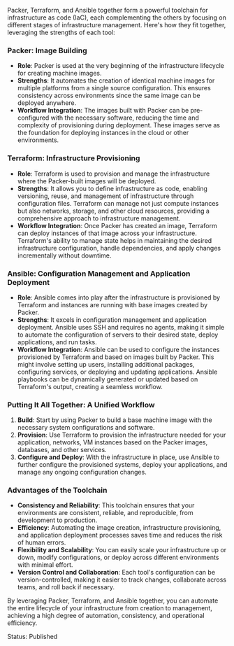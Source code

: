 Packer, Terraform, and Ansible together form a powerful toolchain for infrastructure as code (IaC), each complementing the others by focusing on different stages of infrastructure management. Here's how they fit together, leveraging the strengths of each tool:

### Packer: Image Building
- **Role**: Packer is used at the very beginning of the infrastructure lifecycle for creating machine images.
- **Strengths**: It automates the creation of identical machine images for multiple platforms from a single source configuration. This ensures consistency across environments since the same image can be deployed anywhere. 
- **Workflow Integration**: The images built with Packer can be pre-configured with the necessary software, reducing the time and complexity of provisioning during deployment. These images serve as the foundation for deploying instances in the cloud or other environments.

### Terraform: Infrastructure Provisioning
- **Role**: Terraform is used to provision and manage the infrastructure where the Packer-built images will be deployed.
- **Strengths**: It allows you to define infrastructure as code, enabling versioning, reuse, and management of infrastructure through configuration files. Terraform can manage not just compute instances but also networks, storage, and other cloud resources, providing a comprehensive approach to infrastructure management.
- **Workflow Integration**: Once Packer has created an image, Terraform can deploy instances of that image across your infrastructure. Terraform's ability to manage state helps in maintaining the desired infrastructure configuration, handle dependencies, and apply changes incrementally without downtime.

### Ansible: Configuration Management and Application Deployment
- **Role**: Ansible comes into play after the infrastructure is provisioned by Terraform and instances are running with base images created by Packer.
- **Strengths**: It excels in configuration management and application deployment. Ansible uses SSH and requires no agents, making it simple to automate the configuration of servers to their desired state, deploy applications, and run tasks.
- **Workflow Integration**: Ansible can be used to configure the instances provisioned by Terraform and based on images built by Packer. This might involve setting up users, installing additional packages, configuring services, or deploying and updating applications. Ansible playbooks can be dynamically generated or updated based on Terraform's output, creating a seamless workflow.

### Putting It All Together: A Unified Workflow

1. **Build**: Start by using Packer to build a base machine image with the necessary system configurations and software.
2. **Provision**: Use Terraform to provision the infrastructure needed for your application,  networks, VM instances based on the Packer images, databases, and other services.
3. **Configure and Deploy**: With the infrastructure in place, use Ansible to further configure the provisioned systems, deploy your applications, and manage any ongoing configuration changes.

### Advantages of the Toolchain
- **Consistency and Reliability**: This toolchain ensures that your environments are consistent, reliable, and reproducible, from development to production.
- **Efficiency**: Automating the image creation, infrastructure provisioning, and application deployment processes saves time and reduces the risk of human errors.
- **Flexibility and Scalability**: You can easily scale your infrastructure up or down, modify configurations, or deploy across different environments with minimal effort.
- **Version Control and Collaboration**: Each tool's configuration can be version-controlled, making it easier to track changes, collaborate across teams, and roll back if necessary.

By leveraging Packer, Terraform, and Ansible together, you can automate the entire lifecycle of your infrastructure from creation to management, achieving a high degree of automation, consistency, and operational efficiency.

Status: Published